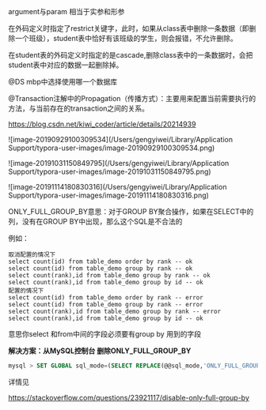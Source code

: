 argument与param 相当于实参和形参

在外码定义时指定了restrict关键字，此时，如果从class表中删除一条数据（即删除一个班级），student表中恰好有该班级的学生，则会报错，不允许删除。

在student表的外码定义时指定的是cascade,删除class表中的一条数据时，会把student表中对应的数据一起删除掉。

@DS mbp中选择使用哪一个数据库

@Transaction注解中的Propagation（传播方式）：主要用来配置当前需要执行的方法，与当前存在的transaction之间的关系。

https://blog.csdn.net/kiwi_coder/article/details/20214939 

![image-20190929100309534](/Users/gengyiwei/Library/Application Support/typora-user-images/image-20190929100309534.png)

![image-20191031150849795](/Users/gengyiwei/Library/Application Support/typora-user-images/image-20191031150849795.png)

 

![image-20191114180830316](/Users/gengyiwei/Library/Application Support/typora-user-images/image-20191114180830316.png)



ONLY_FULL_GROUP_BY意思：对于GROUP BY聚合操作，如果在SELECT中的列，没有在GROUP BY中出现，那么这个SQL是不合法的

例如：

```
取消配置的情况下
select count(id) from table_demo order by rank -- ok
select count(id) from table_demo group by rank -- ok
select count(rank),id from table_demo group by rank -- ok
select count(rank),id from table_demo group by id -- ok
配置的情况下
select count(id) from table_demo order by rank -- error
select count(id) from table_demo group by rank -- error
select count(rank),id from table_demo group by rank -- error
select count(rank),id from table_demo group by id -- ok
```

意思你select 和from中间的字段必须要有group by 用到的字段



**解决方案：**从MySQL控制台 删除**ONLY_FULL_GROUP_BY**

```sql
mysql > SET GLOBAL sql_mode=(SELECT REPLACE(@@sql_mode,'ONLY_FULL_GROUP_BY',''));
```

详情见

https://stackoverflow.com/questions/23921117/disable-only-full-group-by